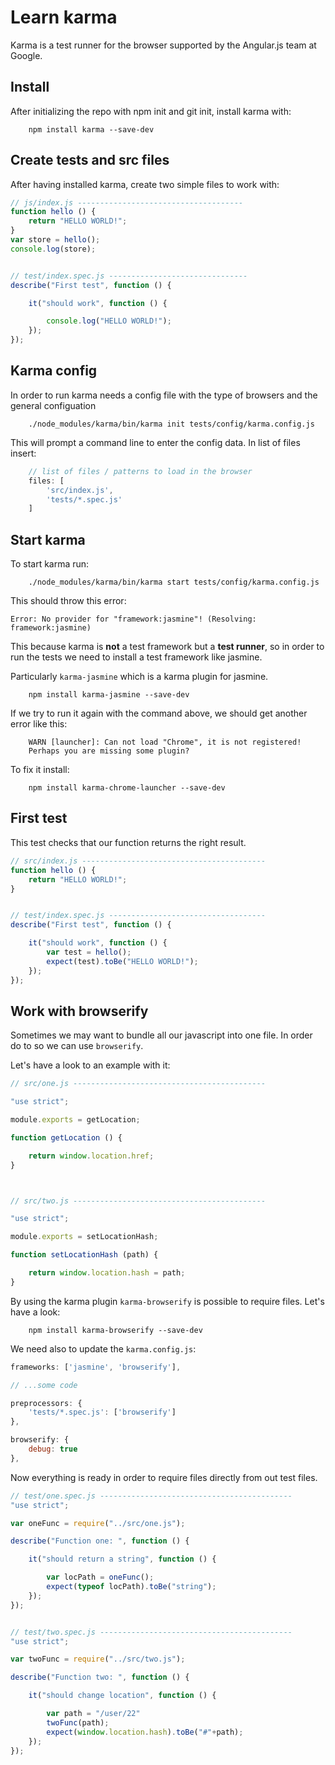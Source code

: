 # Learn karma

Karma is a test runner for the browser supported by the Angular.js team at Google.

## Install

After initializing the repo with npm init and git init, install karma with:

```
	npm install karma --save-dev
```

## Create tests and src files

After having installed karma, create two simple files to work with:

```js
// js/index.js -------------------------------------
function hello () {
	return "HELLO WORLD!";
}
var store = hello();
console.log(store);


// test/index.spec.js -------------------------------
describe("First test", function () {

	it("should work", function () {

		console.log("HELLO WORLD!");
	});
});
```

## Karma config

In order to run karma needs a config file with the type of browsers and the general configuation

```
	./node_modules/karma/bin/karma init tests/config/karma.config.js
```

This will prompt a command line to enter the config data. In list of files insert: 

```js
    // list of files / patterns to load in the browser
    files: [
        'src/index.js',
        'tests/*.spec.js'
    ]
```

## Start karma

To start karma run:

```
	./node_modules/karma/bin/karma start tests/config/karma.config.js
```

This should throw this error:

```
Error: No provider for "framework:jasmine"! (Resolving: framework:jasmine)
```

This because karma is **not** a test framework but a **test runner**, so in order to run the tests we need to install a test framework like jasmine.

Particularly `karma-jasmine` which is a karma plugin for jasmine.

```
	npm install karma-jasmine --save-dev
```

If we try to run it again with the command above, we should get another error like this:

```
	WARN [launcher]: Can not load "Chrome", it is not registered!
	Perhaps you are missing some plugin?
```

To fix it install:

```
	npm install karma-chrome-launcher --save-dev
```

## First test

This test checks that our function returns the right result.

```js
// src/index.js -----------------------------------------
function hello () {
	return "HELLO WORLD!";
}


// test/index.spec.js -----------------------------------
describe("First test", function () {

	it("should work", function () {
		var test = hello();
		expect(test).toBe("HELLO WORLD!");
	});
});
```

## Work with browserify

Sometimes we may want to bundle all our javascript into one file. In order do to so we can use `browserify`.

Let's have a look to an example with it:

```js
// src/one.js -------------------------------------------

"use strict";

module.exports = getLocation;

function getLocation () {

	return window.location.href;
}



// src/two.js -------------------------------------------

"use strict";

module.exports = setLocationHash;

function setLocationHash (path) {

	return window.location.hash = path;
}
```

By using the karma plugin `karma-browserify` is possible to require files. Let's have a look:


```
	npm install karma-browserify --save-dev
```

We need also to update the `karma.config.js`:

```js
frameworks: ['jasmine', 'browserify'],

// ...some code

preprocessors: {
    'tests/*.spec.js': ['browserify']
},

browserify: {
    debug: true
},
```

Now everything is ready in order to require files directly from out test files.

```js
// test/one.spec.js -------------------------------------------
"use strict";

var oneFunc = require("../src/one.js");

describe("Function one: ", function () {

	it("should return a string", function () {

		var locPath = oneFunc();
		expect(typeof locPath).toBe("string");
	});
});


// test/two.spec.js -------------------------------------------
"use strict";

var twoFunc = require("../src/two.js");

describe("Function two: ", function () {

	it("should change location", function () {

		var path = "/user/22"
		twoFunc(path);
		expect(window.location.hash).toBe("#"+path);
	});
});
```